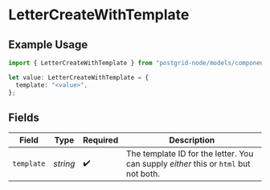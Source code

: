 # LetterCreateWithTemplate

## Example Usage

```typescript
import { LetterCreateWithTemplate } from "postgrid-node/models/components";

let value: LetterCreateWithTemplate = {
  template: "<value>",
};
```

## Fields

| Field                                                                                | Type                                                                                 | Required                                                                             | Description                                                                          |
| ------------------------------------------------------------------------------------ | ------------------------------------------------------------------------------------ | ------------------------------------------------------------------------------------ | ------------------------------------------------------------------------------------ |
| `template`                                                                           | *string*                                                                             | :heavy_check_mark:                                                                   | The template ID for the letter. You can supply _either_ this or `html` but not both. |